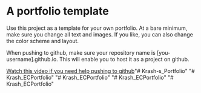 # A portfolio template

Use this project as a template for your own portfolio. At a bare minimum, make sure you change all text and images. If you like, you can also change the color scheme and layout.

When pushing to github, make sure your repository name is [you-username].github.io. This will enable you to host it as a project on github.

[Watch this video if you need help pushing to github](https://www.youtube.com/watch?v=EZ3NfOSHrPg&t=6s)"# Krash-s_Portfolio" 
"# Krash_ECPortfolio" 
"# Krash_ECPortfolio" 
"# Krash_ECPortfolio" 
"# Krash_ECPortfolio" 
